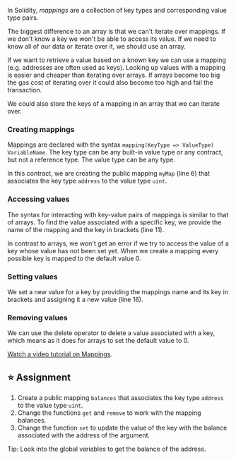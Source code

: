 In Solidity, *mappings* are a collection of key types and corresponding value type pairs.

The biggest difference to an array is that we can't iterate over mappings. If we don't know a key we won't be able to access its value. If we need to know all of our data or iterate over it, we should use an array. 

If we want to retrieve a value based on a known key we can use a mapping (e.g. addresses are often used as keys). Looking up values with a mapping is easier and cheaper than iterating over arrays. If arrays become too big the gas cost of iterating over it could also become too high and fail the transaction.

We could also store the keys of a mapping in an array that we can iterate over.

### Creating mappings
Mappings are declared with the syntax `mapping(KeyType => ValueType) VariableName`.
The key type can be any built-in value type or any contract, but not a reference type. The value type can be any type.

In this contract, we are creating the public mapping `myMap` (line 6) that associates the key type `address` to the value type `uint`.

### Accessing values
The syntax for interacting with key-value pairs of mappings is similar to that of arrays.
To find the value associated with a specific key, we provide the name of the mapping and the key in brackets (line 11). 

In contrast to arrays, we won't get an error if we try to access the value of a key whose value has not been set yet. When we create a mapping every possible key is mapped to the default value 0.

### Setting values
We set a new value for a key by providing the mappings name and its key in brackets and assigning it a new value (line 16).

### Removing values
We can use the delete operator to delete a value associated with a key, which means as it does for arrays to set the default value to 0.

<a href="https://www.youtube.com/watch?v=tO3vVMCOts8" target="_blank">Watch a video tutorial on Mappings</a>.

## ⭐️ Assignment
1. Create a public mapping `balances` that associates the key type `address` to the value type `uint`.
2. Change the functions `get` and `remove` to work with the mapping balances.
3. Change the function `set` to update the value of the key with the balance associated with the address of the argument.

Tip: Look into the global variables to get the balance of the address.